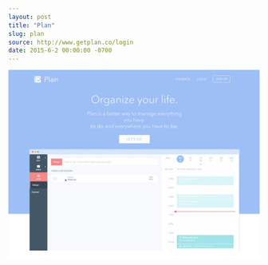 ```yaml
---
layout: post
title: "Plan"
slug: plan
source: http://www.getplan.co/login
date: 2015-6-2 00:00:00 -0700
---
```


<img src="/assets/img/screenshots/plan.jpg">
